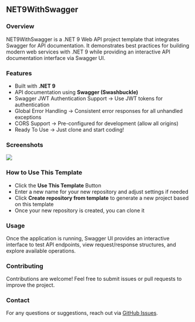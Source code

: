 ## NET9WithSwagger

### Overview
NET9WithSwagger is a .NET 9 Web API project template that integrates Swagger for API documentation. 
It demonstrates best practices for building modern web services with .NET 9 while providing an interactive 
API documentation interface via Swagger UI.

### Features
- Built with **.NET 9**
- API documentation using **Swagger (Swashbuckle)**
- Swagger JWT Authentication Support -> Use JWT tokens for authentication
- Global Error Handling -> Consistent error responses for all unhandled exceptions
- CORS Support -> Pre-configured for development (allow all origins)
- Ready To Use -> Just clone and start coding!

### Screenshots
![](https://github.com/user-attachments/assets/bfc17ca6-86d7-4781-9208-aef82192ad5c)

### How to Use This Template
- Click the **Use This Template** Button
- Enter a new name for your new repository and adjust settings if needed
- Click **Create repository from template** to generate a new project based on this template
- Once your new repository is created, you can clone it

### Usage
Once the application is running, Swagger UI provides an interactive interface to test API endpoints, view request/response structures, and explore available operations.

### Contributing
Contributions are welcome! Feel free to submit issues or pull requests to improve the project.

### Contact
For any questions or suggestions, reach out via [GitHub Issues](https://github.com/AenuHub/NET9WithSwagger/issues).
